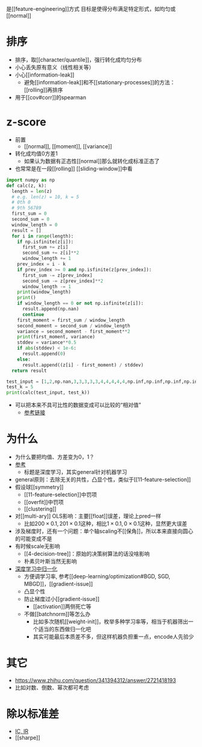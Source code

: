 是[[feature-engineering]]方式
目标是使得分布满足特定形式，如均匀或[[normal]]
# 排序
- 排序，取[[character/quantile]]，强行转化成均匀分布
- 小心丢失原有意义（线性相关等）
- 小心[[information-leak]]
  - 避免[[information-leak]]和不[[stationary-processes]]的方法：[[rolling]]再排序
- 用于[[cov#corr]]的spearman
# z-score
- 前置
  - [[normal]], [[moment]], [[variance]]
- 转化成均值0方差1
  - 如果认为数据有正态性[[normal]]那么就转化成标准正态了
- 也常常是在一段[[rolling]] [[sliding-window]]中看
```python
import numpy as np
def calc(z, k):
  length = len(z)
  # e.g. len(z) = 10, k = 5
  # 0th 0
  # 9th 56789
  first_sum = 0
  second_sum = 0
  window_length = 0
  result = []
  for i in range(length):
    if np.isfinite(z[i]):
      first_sum += z[i]
      second_sum += z[i]**2
      window_length += 1
    prev_index = i - k
    if prev_index >= 0 and np.isfinite(z[prev_index]):
      first_sum -= z[prev_index]
      second_sum -= z[prev_index]**2
      window_length -= 1
    print(window_length)
    print()
    if window_length == 0 or not np.isfinite(z[i]):
      result.append(np.nan)
      continue
    first_moment = first_sum / window_length
    second_moment = second_sum / window_length
    variance = second_moment - first_moment**2
    print(first_moment, variance)
    stddev = variance**0.5
    if abs(stddev) < 1e-6:
      result.append(0)
    else:
      result.append((z[i] - first_moment) / stddev)
  return result

test_input = [1,2,np.nan,3,3,3,3,3,4,4,4,4,4,np.inf,np.inf,np.inf,np.inf,np.inf,5]
test_k = 5
print(calc(test_input, test_k))
```
- 可以把本来不具可比性的数据变成可以比较的“相对值”
  - [参考链接](https://zh.wikipedia.org/wiki/Z-score)
# 为什么
- 为什么要把均值、方差变为0，1？
- [参考](https://blog.csdn.net/rope_/article/details/107826059)
  - 标题是深度学习，其实general针对机器学习
- general原则：去除无关的共性，凸显个性，类似于[[11-feature-selection]]
- 假设球[[symmetry]]
  - [[11-feature-selection]]中罚项
  - [[overfit]]中罚项
  - [[clustering]]
- 对[[multi-ary]] OLS影响：主要[[float]]误差，理论上pred一样
  - 比如$200\times 0.1, 201\times 0.1$这种，相比$1\times 0.1, 0\times 0.1$这种，显然更大误差
- 涉及梯度时，还有一个问题：单个轴scaling不[[保角]]，所以本来直接向圆心的可能变成不是
- 有时候scale无影响
  - [[4-decision-tree]]：原始的决策树算法的话没啥影响
  - 朴素贝叶斯当然无影响
- [深度学习中归一化](https://www.zhihu.com/question/293640354/answer/2078956333)
  - 方便调学习率, 参考[[deep-learning/optimization#BGD, SGD, MBGD]]，[[gradient-issue]]
  - 凸显个性
  - 防止梯度过小[[gradient-issue]]
    - [[activation]]两侧死亡等
  - 不做[[batchnorm]]等怎么办
    - 比如多次随机[[weight-init]]，枚举多种学习率等，相当于机器筛出一个适当的东西做归一化吧
    - 其实可能最后本质差不多，但这样机器负担重一点，encode人先验少
# 其它
- https://www.zhihu.com/question/341394312/answer/2721418193
- 比如对数、倒数、幂次都可考虑
# 除以标准差
- [IC, IR](https://zhuanlan.zhihu.com/p/38189394)
- [[sharpe]]